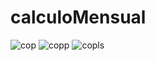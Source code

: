 ﻿# calculoMensual
![cop](https://user-images.githubusercontent.com/29799600/194740787-da6dd880-7a29-4bac-9433-eda0022bda88.png)
![copp](https://user-images.githubusercontent.com/29799600/194740918-3ab9ffd8-980a-441e-8994-19f8299a4b48.png)
![copls](https://user-images.githubusercontent.com/29799600/194740973-b1311c65-a713-4bba-865d-09cefc689831.jpeg)

